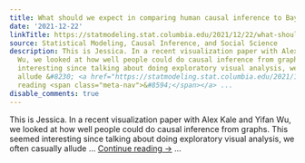 ```yaml
---
title: What should we expect in comparing human causal inference to Bayesian models?
date: '2021-12-22'
linkTitle: https://statmodeling.stat.columbia.edu/2021/12/22/what-should-we-expect-in-comparing-human-causal-inference-to-bayesian-models/
source: Statistical Modeling, Causal Inference, and Social Science
description: This is Jessica. In a recent visualization paper with Alex Kale and Yifan
  Wu, we looked at how well people could do causal inference from graphs. This seemed
  interesting since talking about doing exploratory visual analysis, we often casually
  allude &#8230; <a href="https://statmodeling.stat.columbia.edu/2021/12/22/what-should-we-expect-in-comparing-human-causal-inference-to-bayesian-models/">Continue
  reading <span class="meta-nav">&#8594;</span></a> ...
disable_comments: true
---
```

This is Jessica. In a recent visualization paper with Alex Kale and Yifan Wu, we looked at how well people could do causal inference from graphs. This seemed interesting since talking about doing exploratory visual analysis, we often casually allude &#8230; <a href="https://statmodeling.stat.columbia.edu/2021/12/22/what-should-we-expect-in-comparing-human-causal-inference-to-bayesian-models/">Continue reading <span class="meta-nav">&#8594;</span></a> ...